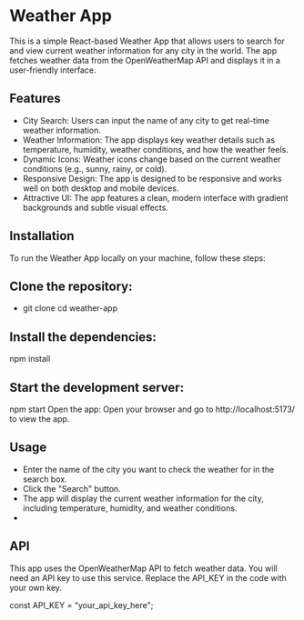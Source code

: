 # Weather App
This is a simple React-based Weather App that allows users to search for and view current weather information for any city in the world. The app fetches weather data from the OpenWeatherMap API and displays it in a user-friendly interface.

## Features
- City Search: Users can input the name of any city to get real-time weather information.
- Weather Information: The app displays key weather details such as temperature, humidity, weather conditions, and how the weather feels.
- Dynamic Icons: Weather icons change based on the current weather conditions (e.g., sunny, rainy, or cold).
- Responsive Design: The app is designed to be responsive and works well on both desktop and mobile devices.
- Attractive UI: The app features a clean, modern interface with gradient backgrounds and subtle visual effects.
  
## Installation
To run the Weather App locally on your machine, follow these steps:

## Clone the repository:


- git clone 
cd weather-app

## Install the dependencies:

npm install
## Start the development server:

npm start
Open the app:
Open your browser and go to http://localhost:5173/ to view the app.

## Usage
- Enter the name of the city you want to check the weather for in the search box.
- Click the "Search" button.
- The app will display the current weather information for the city, including temperature, humidity, and weather conditions.
- 
## API
This app uses the OpenWeatherMap API to fetch weather data. You will need an API key to use this service. Replace the API_KEY in the code with your own key.

const API_KEY = "your_api_key_here";
